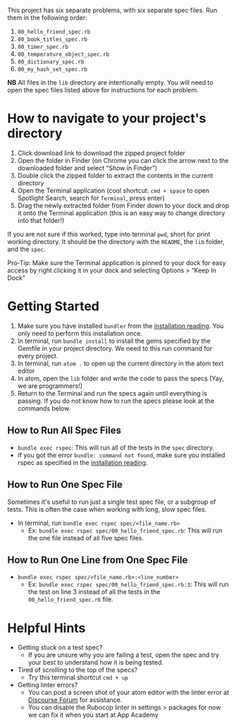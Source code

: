 This project has six separate problems, with six separate spec files. Run
them in the following order:

1. `00_hello_friend_spec.rb`
1. `00_book_titles_spec.rb`
1. `00_timer_spec.rb`
1. `00_temperature_object_spec.rb`
1. `00_dictionary_spec.rb`
1. `00_my_hash_set_spec.rb`

**NB** All files in the `lib` directory are intentionally empty. You will need to open the spec files listed above for instructions for each problem.

# How to navigate to your project's directory

1. Click download link to download the zipped project folder
1. Open the folder in Finder (on Chrome you can click the arrow next to the downloaded folder and select “Show in Finder”)
1. Double click the zipped folder to extract the contents in the current directory
1. Open the Terminal application (cool shortcut: `cmd + space` to open Spotlight Search, search for `Terminal`, press enter)
1. Drag the newly extracted folder from Finder down to your dock and drop it onto the Terminal application (this is an easy way to change directory into that folder!)

If you are not sure if this worked, type into terminal `pwd`, short for print working directory. It should be the directory with the `README`, the `lib` folder, and the `spec`.

Pro-Tip: Make sure the Terminal application is pinned to your dock for easy access by right clicking it in your dock and selecting Options > “Keep In Dock”

# Getting Started

1. Make sure you have installed `bundler` from the [installation reading][install-rspec]. You only need to perform this installation once.
1. In terminal, run `bundle install` to install the gems specified by the Gemfile in your project directory. We need to this run command for every project.
1. In terminal, run `atom .` to open up the current directory in the atom text editor
1. In atom, open the `lib` folder and write the code to pass the specs (Yay, we are programmers!)
1. Return to the Terminal and run the specs again until everything is passing. If you do not know how to run the specs please look at the commands below.

## How to Run All Spec Files

+ `bundle exec rspec`: This will run all of the tests in the `spec` directory.
+ If you got the error `bundle: command not found`, make sure you installed rspec as specified in the [installation reading][install-rspec].

## How to Run One Spec File

Sometimes it's useful to run just a single test spec file, or a subgroup of tests.
This is often the case when working with long, slow spec files.

+ In terminal, run `bundle exec rspec spec/<file_name.rb>`
  + Ex: `bundle exec rspec spec/00_hello_friend_spec.rb`: This will run the one file instead of all five spec files.

## How to Run One Line from One Spec File

+ `bundle exec rspec spec/<file_name.rb>:<line_number>`
  + Ex: `bundle exec rspec spec/00_hello_friend_spec.rb:3`: This will run the test on line 3 instead of all the tests in the `00_hello_friend_spec.rb` file.

# Helpful Hints

+ Getting stuck on a test spec?
  + If you are unsure why you are failing a test, open the spec and try your best to understand how it is being tested.
+ Tired of scrolling to the top of the specs?
  + Try this terminal shortcut `cmd + up`
+ Getting linter errors?
  + You can post a screen shot of your atom editor with the linter error at [Discourse Forum][forum] for assistance.
  + You can disable the Rubocop linter in settings > packages for now we can fix it when you start at App Academy

[install-rspec]: ./3-installing_rspec
[forum]: https://appacademy-online.trydiscourse.com/
